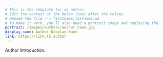 ```yaml
---
# This is the template for an author.
# Edit the content of the below lines after the colons.
# Rename the file --> firstname_lastname.md
# To make it work, you'll also need a portrait image and replacing the {author_name} in the 'portrait' variable.
portrait: /images/authors/author_name.jpg
display_name: Author Display Name
link: https://link.to.author
---
```


Author introduction.